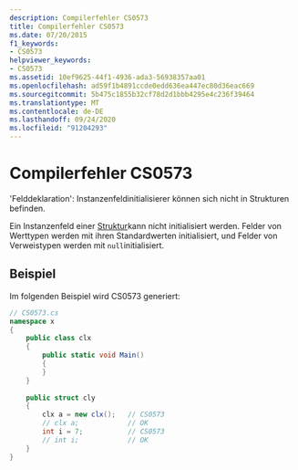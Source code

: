 ```yaml
---
description: Compilerfehler CS0573
title: Compilerfehler CS0573
ms.date: 07/20/2015
f1_keywords:
- CS0573
helpviewer_keywords:
- CS0573
ms.assetid: 10ef9625-44f1-4936-ada3-56938357aa01
ms.openlocfilehash: ad59f1b4891ccde0edd636ea447ec80d36eac669
ms.sourcegitcommit: 5b475c1855b32cf78d2d1bbb4295e4c236f39464
ms.translationtype: MT
ms.contentlocale: de-DE
ms.lasthandoff: 09/24/2020
ms.locfileid: "91204293"
---
```

# <a name="compiler-error-cs0573"></a>Compilerfehler CS0573

'Felddeklaration': Instanzenfeldinitialisierer können sich nicht in Strukturen befinden.  
  
 Ein Instanzenfeld einer [Struktur](../language-reference/builtin-types/struct.md)kann nicht initialisiert werden. Felder von Werttypen werden mit ihren Standardwerten initialisiert, und Felder von Verweistypen werden mit `null`initialisiert.  
  
## <a name="example"></a>Beispiel  

 Im folgenden Beispiel wird CS0573 generiert:  
  
```csharp  
// CS0573.cs  
namespace x  
{  
    public class clx  
    {  
        public static void Main()  
        {  
        }  
    }  
  
    public struct cly  
    {  
        clx a = new clx();   // CS0573  
        // clx a;            // OK  
        int i = 7;           // CS0573  
        // int i;            // OK  
    }  
}  
```
